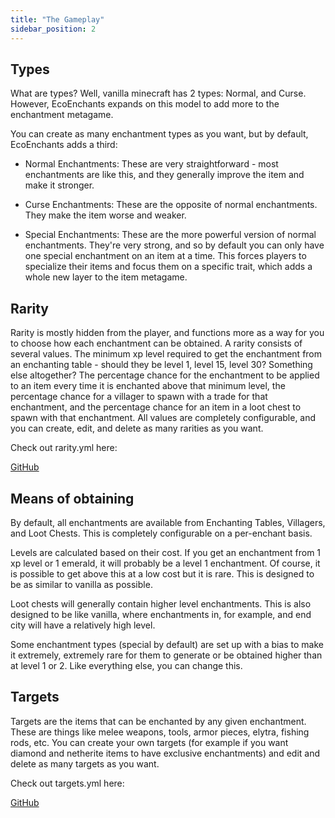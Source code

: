 ```yaml
---
title: "The Gameplay"
sidebar_position: 2
---
```


## Types

What are types? Well, vanilla minecraft has 2 types: Normal, and Curse. However, EcoEnchants expands on this model to add more to the enchantment metagame.

You can create as many enchantment types as you want, but by default, EcoEnchants adds a third:

* Normal Enchantments: These are very straightforward - most enchantments are like this, and they generally improve the item and make it stronger.

* Curse Enchantments: These are the opposite of normal enchantments. They make the item worse and weaker.

* Special Enchantments: These are the more powerful version of normal enchantments. They're very strong, and so by default you can only have one special enchantment on an item at a time. This forces players to specialize their items and focus them on a specific trait, which adds a whole new layer to the item metagame.

## Rarity

Rarity is mostly hidden from the player, and functions more as a way for you to choose how each enchantment can be obtained. A rarity consists of several values. The minimum xp level required to get the enchantment from an enchanting table - should they be level 1, level 15, level 30? Something else altogether? The percentage chance for the enchantment to be applied to an item every time it is enchanted above that minimum level, the percentage chance for a villager to spawn with a trade for that enchantment, and the percentage chance for an item in a loot chest to spawn with that enchantment. All values are completely configurable, and you can create, edit, and delete as many rarities as you want.

Check out rarity.yml here:

[GitHub](https://github.com/Auxilor/EcoEnchants/blob/master/eco-core/core-plugin/src/main/resources/rarity.yml)

## Means of obtaining

By default, all enchantments are available from Enchanting Tables, Villagers, and Loot Chests. This is completely configurable on a per-enchant basis.

Levels are calculated based on their cost. If you get an enchantment from 1 xp level or 1 emerald, it will probably be a level 1 enchantment. Of course, it is possible to get above this at a low cost but it is rare. This is designed to be as similar to vanilla as possible.

Loot chests will generally contain higher level enchantments. This is also designed to be like vanilla, where enchantments in, for example, and end city will have a relatively high level.

Some enchantment types (special by default) are set up with a bias to make it extremely, extremely rare for them to generate or be obtained higher than at level 1 or 2. Like everything else, you can change this.

## Targets

Targets are the items that can be enchanted by any given enchantment. These are things like melee weapons, tools, armor pieces, elytra, fishing rods, etc. You can create your own targets (for example if you want diamond and netherite items to have exclusive enchantments) and edit and delete as many targets as you want.

Check out targets.yml here:

[GitHub](https://github.com/Auxilor/EcoEnchants/blob/master/eco-core/core-plugin/src/main/resources/targets.yml)

